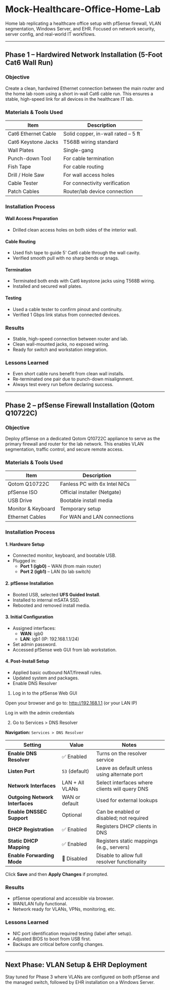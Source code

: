 # Mock-Healthcare-Office-Home-Lab
Home lab replicating a healthcare office setup with pfSense firewall, VLAN segmentation, Windows Server, and EHR. Focused on network security, server config, and real-world IT workflows.

---

## Phase 1 – Hardwired Network Installation (5-Foot Cat6 Wall Run)

### Objective
Create a clean, hardwired Ethernet connection between the main router and the home lab room using a short in-wall Cat6 cable run. This ensures a stable, high-speed link for all devices in the healthcare IT lab.

### Materials & Tools Used

| Item              | Description                            |
|-------------------|----------------------------------------|
| Cat6 Ethernet Cable | Solid copper, in-wall rated – 5 ft   |
| Cat6 Keystone Jacks | T568B wiring standard                |
| Wall Plates         | Single-gang                          |
| Punch-down Tool     | For cable termination                |
| Fish Tape           | For cable routing                    |
| Drill / Hole Saw    | For wall access holes                |
| Cable Tester        | For connectivity verification        |
| Patch Cables        | Router/lab device connection         |

### Installation Process

#### Wall Access Preparation
- Drilled clean access holes on both sides of the interior wall.

#### Cable Routing
- Used fish tape to guide 5' Cat6 cable through the wall cavity.
- Verified smooth pull with no sharp bends or snags.

#### Termination
- Terminated both ends with Cat6 keystone jacks using T568B wiring.
- Installed and secured wall plates.

#### Testing
- Used a cable tester to confirm pinout and continuity.
- Verified 1 Gbps link status from connected devices.

### Results
- Stable, high-speed connection between router and lab.
- Clean wall-mounted jacks, no exposed wiring.
- Ready for switch and workstation integration.

### Lessons Learned
- Even short cable runs benefit from clean wall installs.
- Re-terminated one pair due to punch-down misalignment.
- Always test every run before declaring success.

---

## Phase 2 – pfSense Firewall Installation (Qotom Q10722C)

### Objective
Deploy pfSense on a dedicated Qotom Q10722C appliance to serve as the primary firewall and router for the lab network. This enables VLAN segmentation, traffic control, and secure remote access.

### Materials & Tools Used

| Item             | Description                            |
|------------------|----------------------------------------|
| Qotom Q10722C     | Fanless PC with 6x Intel NICs         |
| pfSense ISO       | Official installer (Netgate)          |
| USB Drive         | Bootable install media                |
| Monitor & Keyboard| Temporary setup                       |
| Ethernet Cables   | For WAN and LAN connections           |

### Installation Process

#### 1. Hardware Setup
- Connected monitor, keyboard, and bootable USB.
- Plugged in:
  - **Port 1 (igb0)** – WAN (from main router)
  - **Port 2 (igb1)** – LAN (to lab switch)

#### 2. pfSense Installation
- Booted USB, selected **UFS Guided Install**.
- Installed to internal mSATA SSD.
- Rebooted and removed install media.

#### 3. Initial Configuration
- Assigned interfaces:
  - **WAN**: igb0
  - **LAN**: igb1 (IP: 192.168.1.1/24)
- Set admin password.
- Accessed pfSense web GUI from lab workstation.

#### 4. Post-Install Setup
- Applied basic outbound NAT/firewall rules.
- Updated system and packages.
- Enable DNS Resolver
1. Log in to the pfSense Web GUI

Open your browser and go to: http://192.168.1.1 (or your LAN IP)

Log in with the admin credentials

2. Go to Services > DNS Resolver



**Navigation:** `Services > DNS Resolver`

| Setting                          | Value                          | Notes                                                  |
|----------------------------------|--------------------------------|--------------------------------------------------------|
| **Enable DNS Resolver**          | ✅ Enabled                     | Turns on the resolver service                          |
| **Listen Port**                  | `53` (default)                 | Leave as default unless using alternate port           |
| **Network Interfaces**           | LAN + All VLANs                | Select interfaces where clients will query DNS         |
| **Outgoing Network Interfaces**  | WAN or default                 | Used for external lookups                              |
| **Enable DNSSEC Support**        | Optional                       | Can be enabled or disabled; not required               |
| **DHCP Registration**            | ✅ Enabled                     | Registers DHCP clients in DNS                          |
| **Static DHCP Mapping**          | ✅ Enabled                     | Registers static mappings (e.g., servers)              |
| **Enable Forwarding Mode**       | 🔁 Disabled                    | Disable to allow full resolver functionality           |

Click **Save** and then **Apply Changes** if prompted.



### Results
- pfSense operational and accessible via browser.
- WAN/LAN fully functional.
- Network ready for VLANs, VPNs, monitoring, etc.

### Lessons Learned
- NIC port identification required testing (label after setup).
- Adjusted BIOS to boot from USB first.
- Backups are critical before config changes.

---

## Next Phase: VLAN Setup & EHR Deployment

Stay tuned for Phase 3 where VLANs are configured on both pfSense and the managed switch, followed by EHR installation on a Windows Server.


